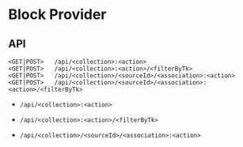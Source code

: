 # Block Provider


## API

```
<GET|POST>   /api/<collection>:<action>
<GET|POST>   /api/<collection>:<action>/<filterByTk>
<GET|POST>   /api/<collection>/<sourceId>/<association>:<action>
<GET|POST>   /api/<collection>/<sourceId>/<association>:<action>/<filterByTk>
```

- `/api/<collection>:<action>`

<code src="./demo1.tsx"></code>

- `/api/<collection>:<action>/<filterByTk>`

<code src="./demo2.tsx"></code>

- `/api/<collection>/<sourceId>/<association>:<action>`

<code src="./demo3.tsx"></code>
